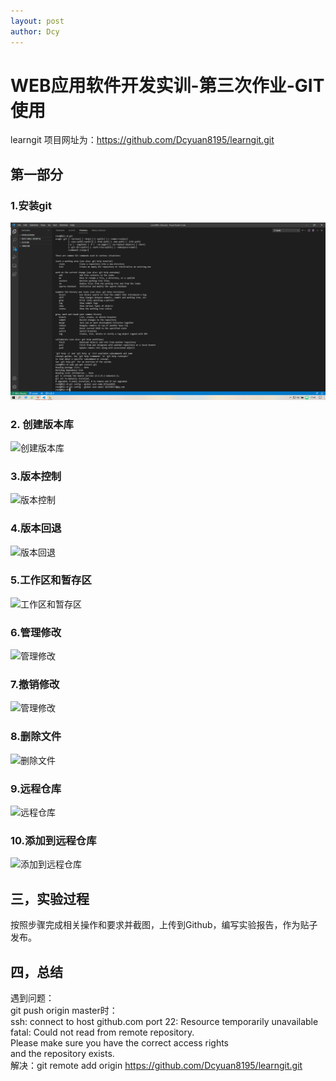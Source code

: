 ```yaml
---
layout: post
author: Dcy
---
```


# WEB应用软件开发实训-第三次作业-GIT使用  

learngit 项目网址为：https://github.com/Dcyuan8195/learngit.git  

## 第一部分   

### 1.安装git
![安装git](https://github.com/Dcyuan8195/Dcyuan8195.github.io/blob/master/Three-1.png)
### 2. 创建版本库
![创建版本库](https://github.com/Dcyuan8195/learngit/blob/master/Three-2.png)

### 3.版本控制
![版本控制](https://github.com/Dcyuan8195/learngit/blob/master/Three-3.png)

### 4.版本回退
![版本回退](https://github.com/Dcyuan8195/learngit/blob/master/Three-4.png)

### 5.工作区和暂存区
![工作区和暂存区](https://github.com/Dcyuan8195/learngit/blob/master/Three-5.png)

### 6.管理修改
![管理修改](https://github.com/Dcyuan8195/learngit/blob/master/Three-6.png)

### 7.撤销修改
![管理修改](https://github.com/Dcyuan8195/learngit/blob/master/Three-7.png)

### 8.删除文件
![删除文件](https://github.com/Dcyuan8195/learngit/blob/master/Three-8.png)

### 9.远程仓库
![远程仓库](https://github.com/Dcyuan8195/learngit/blob/master/Three-9.png)

### 10.添加到远程仓库
![添加到远程仓库](https://github.com/Dcyuan8195/learngit/blob/master/Three-10.png)  

## 三，实验过程   
按照步骤完成相关操作和要求并截图，上传到Github，编写实验报告，作为贴子发布。  

## 四，总结   
遇到问题：  
git push origin master时：  
ssh: connect to host github.com port 22: Resource temporarily unavailable  
fatal: Could not read from remote repository.  
Please make sure you have the correct access rights  
and the repository exists.  
解决：git remote add origin https://github.com/Dcyuan8195/learngit.git  



